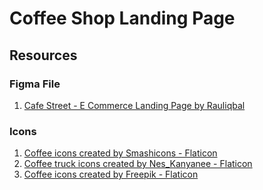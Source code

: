 # Coffee Shop Landing Page

## Resources

### Figma File

1. [Cafe Street - E Commerce Landing Page by Rauliqbal](https://www.figma.com/community/file/1138256358581554095/Cafe-Street---E-Commerce-Landing-Page)

### Icons

1. [Coffee icons created by Smashicons - Flaticon](https://www.flaticon.com/free-icons/coffee)
2. <a href="https://www.flaticon.com/free-icons/coffee-truck" title="coffee truck icons">Coffee truck icons created by Nes_Kanyanee - Flaticon</a>
3. <a href="https://www.flaticon.com/free-icons/coffee" title="coffee icons">Coffee icons created by Freepik - Flaticon</a>
